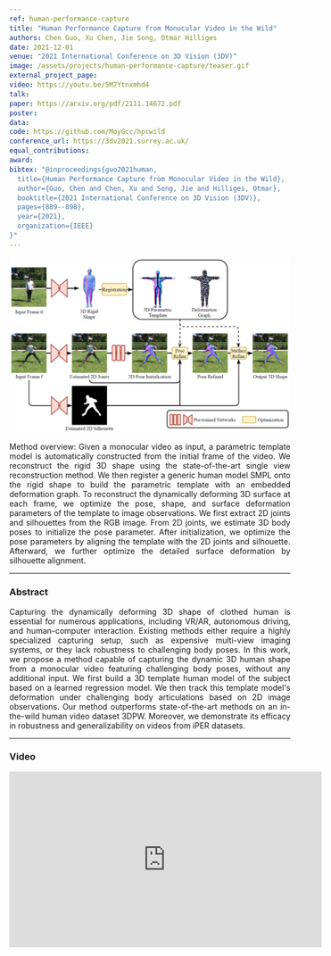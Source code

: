 ```yaml
---
ref: human-performance-capture
title: "Human Performance Capture from Monocular Video in the Wild"
authors: Chen Guo, Xu Chen, Jie Song, Otmar Hilliges
date: 2021-12-01
venue: "2021 International Conference on 3D Vision (3DV)"
image: /assets/projects/human-performance-capture/teaser.gif
external_project_page: 
video: https://youtu.be/5M7Ytnxmhd4
talk: 
paper: https://arxiv.org/pdf/2111.14672.pdf
poster: 
data: 
code: https://github.com/MoyGcc/hpcwild
conference_url: https://3dv2021.surrey.ac.uk/
equal_contributions: 
award: 
bibtex: "@inproceedings{guo2021human,
  title={Human Performance Capture from Monocular Video in the Wild},
  author={Guo, Chen and Chen, Xu and Song, Jie and Hilliges, Otmar},
  booktitle={2021 International Conference on 3D Vision (3DV)},
  pages={889--898},
  year={2021},
  organization={IEEE}
}"
---
```


<img class="fullcol" src="/assets/projects/human-performance-capture/pipeline.png" alt="Model Overview" />


<p align="justify">
<span class="figurecap">
Method overview: Given a monocular video as input, a parametric template model is automatically constructed from the initial frame of the video. We reconstruct the rigid 3D shape using the state-of-the-art single view reconstruction method. We then register a generic human model SMPL onto the rigid shape to build the parametric template with an embedded deformation graph. To reconstruct the dynamically deforming 3D surface at each frame, we optimize the pose, shape, and surface deformation parameters of the template to image observations. We first extract 2D joints and silhouettes from the RGB image. From 2D joints, we estimate 3D body poses to initialize the pose parameter. After initialization, we optimize the pose parameters by aligning the template with the 2D joints and silhouette. Afterward, we further optimize the detailed surface deformation by silhouette alignment.
</span>
</p>
<hr />


<h3>Abstract</h3>
<p align="justify">
Capturing the dynamically deforming 3D shape of clothed human is essential for numerous applications, including VR/AR, autonomous driving, and human-computer interaction. Existing methods either require a highly specialized capturing setup, such as expensive multi-view imaging systems, or they lack robustness to challenging body poses. In this work, we propose a method capable of capturing the dynamic 3D human shape from a monocular video featuring challenging body poses, without any additional input. We first build a 3D template human model of the subject based on a learned regression model. We then track this template model's deformation under challenging body articulations based on 2D image observations. Our method outperforms state-of-the-art methods on an in-the-wild human video dataset 3DPW. Moreover, we demonstrate its efficacy in robustness and generalizability on videos from iPER datasets.</p>
<hr />


<h3>Video</h3>
<div class="video" align="center">
<iframe width="560" height="315" src="https://www.youtube.com/embed/5M7Ytnxmhd4" title="YouTube video player" frameborder="0" allow="accelerometer; autoplay; clipboard-write; encrypted-media; gyroscope; picture-in-picture" allowfullscreen></iframe>
</div>